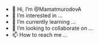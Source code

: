 - 👋 Hi, I’m @MamatmurodovA
- 👀 I’m interested in ...
- 🌱 I’m currently learning ...
- 💞️ I’m looking to collaborate on ...
- 📫 How to reach me ...

<!---
MamatmurodovA/MamatmurodovA is a ✨ special ✨ repository because its `README.md` (this file) appears on your GitHub profile.
You can click the Preview link to take a look at your changes.
--->
